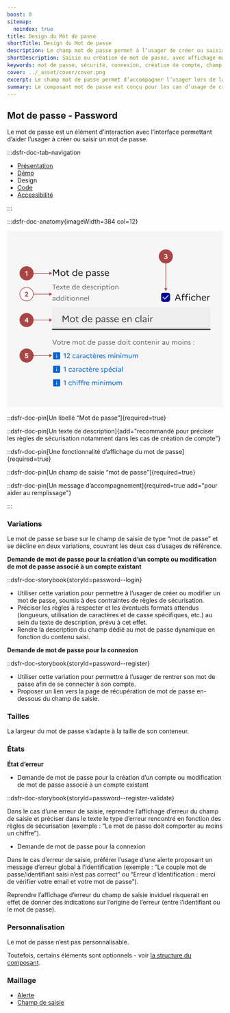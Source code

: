 ```yaml
---
boost: 0
sitemap:
  noindex: true
title: Design du Mot de passe
shortTitle: Design du Mot de passe
description: Le champ mot de passe permet à l’usager de créer ou saisir un mot de passe lors d’une connexion ou d’une création de compte, avec des règles de sécurité adaptées à chaque usage.
shortDescription: Saisie ou création de mot de passe, avec affichage masqué et recommandations de sécurité.
keywords: mot de passe, sécurité, connexion, création de compte, champ, saisie, formulaire, visibilité, ANSSI, DSFR
cover: ../_asset/cover/cover.png
excerpt: Le champ mot de passe permet d’accompagner l’usager lors de la création ou la saisie d’un mot de passe, avec affichage masqué, retour d’erreur et règles de sécurité.
summary: Le composant mot de passe est conçu pour les cas d’usage de création de compte ou de connexion. Il propose une saisie masquée par défaut avec la possibilité d’afficher le contenu saisi, une gestion des erreurs en cas de non-conformité aux règles de sécurité, ainsi que des textes d’accompagnement dynamiques. Ce composant respecte les recommandations de l’ANSSI et s’intègre au sein des pages d’authentification du DSFR.
---
```


## Mot de passe - Password

Le mot de passe est un élément d’interaction avec l’interface permettant d’aider l’usager à créer ou saisir un mot de passe.

:::dsfr-doc-tab-navigation

- [Présentation](../index.md)
- [Démo](../demo/index.md)
- Design
- [Code](../code/index.md)
- [Accessibilité](../accessibility/index.md)

:::

:::dsfr-doc-anatomy{imageWidth=384 col=12}

![Anatomie du mot de passe](../_asset/anatomy/anatomy-1.png)

::dsfr-doc-pin[Un libellé “Mot de passe”]{required=true}

::dsfr-doc-pin[Un texte de description]{add="recommandé pour préciser les règles de sécurisation notamment dans les cas de création de compte"}

::dsfr-doc-pin[Une fonctionnalité d’affichage du mot de passe]{required=true}

::dsfr-doc-pin[Un champ de saisie “mot de passe”]{required=true}

::dsfr-doc-pin[Un message d’accompagnement]{required=true add="pour aider au remplissage"}

:::

### Variations

Le mot de passe se base sur le champ de saisie de type “mot de passe” et se décline en deux variations, couvrant les deux cas d’usages de référence.

**Demande de mot de passe pour la création d’un compte ou modification de mot de passe associé à un compte existant**

::dsfr-doc-storybook{storyId=password--login}

- Utiliser cette variation pour permettre à l’usager de créer ou modifier un mot de passe, soumis à des contraintes de règles de sécurisation.
- Préciser les règles à respecter et les éventuels formats attendus (longueurs, utilisation de caractères et de casse spécifiques, etc.) au sein du texte de description, prévu à cet effet.
- Rendre la description du champ dédié au mot de passe dynamique en fonction du contenu saisi.

**Demande de mot de passe pour la connexion**

::dsfr-doc-storybook{storyId=password--register}

- Utiliser cette variation pour permettre à l’usager de rentrer son mot de passe afin de se connecter à son compte.
- Proposer un lien vers la page de récupération de mot de passe en-dessous du champ de saisie.

### Tailles

La largeur du mot de passe s’adapte à la taille de son conteneur.

### États

**État d’erreur**

- Demande de mot de passe pour la création d’un compte ou modification de mot de passe associé à un compte existant

::dsfr-doc-storybook{storyId=password--register-validate}

Dans le cas d’une erreur de saisie, reprendre l’affichage d’erreur du champ de saisie et préciser dans le texte le type d’erreur rencontré en fonction des règles de sécurisation (exemple : “Le mot de passe doit comporter au moins un chiffre”).

- Demande de mot de passe pour la connexion

Dans le cas d’erreur de saisie, préférer l’usage d’une alerte proposant un message d’erreur global à l’identification (exemple : “Le couple mot de passe/identifiant saisi n’est pas correct” ou “Erreur d'identification : merci de vérifier votre email et votre mot de passe”).

Reprendre l’affichage d’erreur du champ de saisie inviduel risquerait en effet de donner des indications sur l’origine de l’erreur (entre l’identifiant ou le mot de passe).

### Personnalisation

Le mot de passe n’est pas personnalisable.

Toutefois, certains éléments sont optionnels - voir [la structure du composant](#mot-de-passe).

### Maillage

- [Alerte](../../../../alert/_part/doc/index.md)
- [Champ de saisie](../../../../input/_part/doc/index.md)
